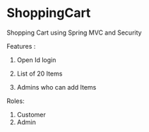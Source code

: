 ShoppingCart
============

Shopping Cart using Spring MVC and Security

Features :
1) Open Id login

2) List of 20 Items 

3) Admins who can add Items


Roles:
1) Customer
2) Admin
